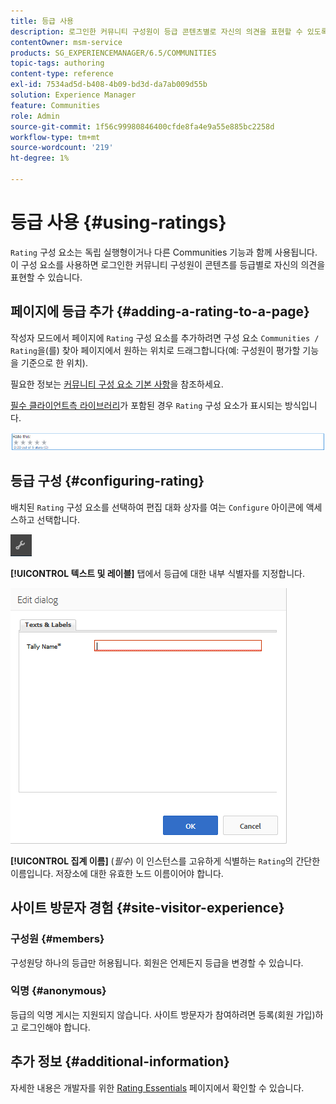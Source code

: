 ```yaml
---
title: 등급 사용
description: 로그인한 커뮤니티 구성원이 등급 콘텐츠별로 자신의 의견을 표현할 수 있도록 페이지에 등급 구성 요소를 추가하는 방법을 알아봅니다.
contentOwner: msm-service
products: SG_EXPERIENCEMANAGER/6.5/COMMUNITIES
topic-tags: authoring
content-type: reference
exl-id: 7534ad5d-b408-4b09-bd3d-da7ab009d55b
solution: Experience Manager
feature: Communities
role: Admin
source-git-commit: 1f56c99980846400cfde8fa4e9a55e885bc2258d
workflow-type: tm+mt
source-wordcount: '219'
ht-degree: 1%

---
```


# 등급 사용 {#using-ratings}

`Rating` 구성 요소는 독립 실행형이거나 다른 Communities 기능과 함께 사용됩니다. 이 구성 요소를 사용하면 로그인한 커뮤니티 구성원이 콘텐츠를 등급별로 자신의 의견을 표현할 수 있습니다.

## 페이지에 등급 추가 {#adding-a-rating-to-a-page}

작성자 모드에서 페이지에 `Rating` 구성 요소를 추가하려면 구성 요소 `Communities / Rating`을(를) 찾아 페이지에서 원하는 위치로 드래그합니다(예: 구성원이 평가할 기능을 기준으로 한 위치).

필요한 정보는 [커뮤니티 구성 요소 기본 사항](basics.md)을 참조하세요.

[필수 클라이언트측 라이브러리](rating-basics.md#essentials-for-client-side)가 포함된 경우 `Rating` 구성 요소가 표시되는 방식입니다.

![등급](assets/rating.png)

## 등급 구성 {#configuring-rating}

배치된 `Rating` 구성 요소를 선택하여 편집 대화 상자를 여는 `Configure` 아이콘에 액세스하고 선택합니다.

![새로 구성](assets/configure-new.png)

**[!UICONTROL 텍스트 및 레이블]** 탭에서 등급에 대한 내부 식별자를 지정합니다.

![tallyname](assets/tallyname.png)

**[!UICONTROL 집계 이름]**
(*필수*) 이 인스턴스를 고유하게 식별하는 `Rating`의 간단한 이름입니다. 저장소에 대한 유효한 노드 이름이어야 합니다.

## 사이트 방문자 경험 {#site-visitor-experience}

### 구성원 {#members}

구성원당 하나의 등급만 허용됩니다. 회원은 언제든지 등급을 변경할 수 있습니다.

### 익명 {#anonymous}

등급의 익명 게시는 지원되지 않습니다. 사이트 방문자가 참여하려면 등록(회원 가입)하고 로그인해야 합니다.

## 추가 정보 {#additional-information}

자세한 내용은 개발자를 위한 [Rating Essentials](rating-basics.md) 페이지에서 확인할 수 있습니다.
